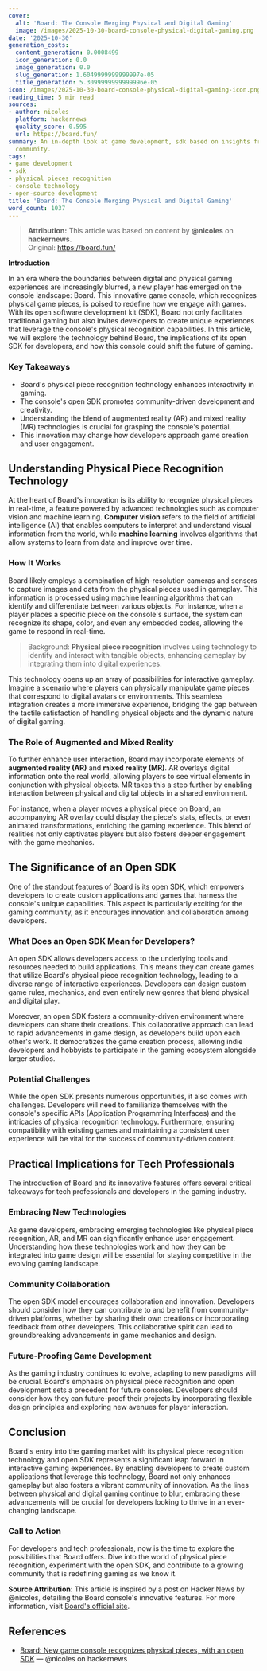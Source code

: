 ```yaml
---
cover:
  alt: 'Board: The Console Merging Physical and Digital Gaming'
  image: /images/2025-10-30-board-console-physical-digital-gaming.png
date: '2025-10-30'
generation_costs:
  content_generation: 0.0008499
  icon_generation: 0.0
  image_generation: 0.0
  slug_generation: 1.6049999999999997e-05
  title_generation: 5.3099999999999996e-05
icon: /images/2025-10-30-board-console-physical-digital-gaming-icon.png
reading_time: 5 min read
sources:
- author: nicoles
  platform: hackernews
  quality_score: 0.595
  url: https://board.fun/
summary: An in-depth look at game development, sdk based on insights from the tech
  community.
tags:
- game development
- sdk
- physical pieces recognition
- console technology
- open-source development
title: 'Board: The Console Merging Physical and Digital Gaming'
word_count: 1037
---
```


> **Attribution:** This article was based on content by **@nicoles** on **hackernews**.  
> Original: https://board.fun/

**Introduction**

In an era where the boundaries between digital and physical gaming experiences are increasingly blurred, a new player has emerged on the console landscape: Board. This innovative game console, which recognizes physical game pieces, is poised to redefine how we engage with games. With its open software development kit (SDK), Board not only facilitates traditional gaming but also invites developers to create unique experiences that leverage the console's physical recognition capabilities. In this article, we will explore the technology behind Board, the implications of its open SDK for developers, and how this console could shift the future of gaming.

### Key Takeaways
- Board's physical piece recognition technology enhances interactivity in gaming.
- The console's open SDK promotes community-driven development and creativity.
- Understanding the blend of augmented reality (AR) and mixed reality (MR) technologies is crucial for grasping the console's potential.
- This innovation may change how developers approach game creation and user engagement.

## Understanding Physical Piece Recognition Technology

At the heart of Board's innovation is its ability to recognize physical pieces in real-time, a feature powered by advanced technologies such as computer vision and machine learning. **Computer vision** refers to the field of artificial intelligence (AI) that enables computers to interpret and understand visual information from the world, while **machine learning** involves algorithms that allow systems to learn from data and improve over time.

### How It Works

Board likely employs a combination of high-resolution cameras and sensors to capture images and data from the physical pieces used in gameplay. This information is processed using machine learning algorithms that can identify and differentiate between various objects. For instance, when a player places a specific piece on the console's surface, the system can recognize its shape, color, and even any embedded codes, allowing the game to respond in real-time.

> Background: **Physical piece recognition** involves using technology to identify and interact with tangible objects, enhancing gameplay by integrating them into digital experiences.

This technology opens up an array of possibilities for interactive gameplay. Imagine a scenario where players can physically manipulate game pieces that correspond to digital avatars or environments. This seamless integration creates a more immersive experience, bridging the gap between the tactile satisfaction of handling physical objects and the dynamic nature of digital gaming.

### The Role of Augmented and Mixed Reality

To further enhance user interaction, Board may incorporate elements of **augmented reality (AR)** and **mixed reality (MR)**. AR overlays digital information onto the real world, allowing players to see virtual elements in conjunction with physical objects. MR takes this a step further by enabling interaction between physical and digital objects in a shared environment.

For instance, when a player moves a physical piece on Board, an accompanying AR overlay could display the piece's stats, effects, or even animated transformations, enriching the gaming experience. This blend of realities not only captivates players but also fosters deeper engagement with the game mechanics.

## The Significance of an Open SDK

One of the standout features of Board is its open SDK, which empowers developers to create custom applications and games that harness the console's unique capabilities. This aspect is particularly exciting for the gaming community, as it encourages innovation and collaboration among developers.

### What Does an Open SDK Mean for Developers?

An open SDK allows developers access to the underlying tools and resources needed to build applications. This means they can create games that utilize Board's physical piece recognition technology, leading to a diverse range of interactive experiences. Developers can design custom game rules, mechanics, and even entirely new genres that blend physical and digital play.

Moreover, an open SDK fosters a community-driven environment where developers can share their creations. This collaborative approach can lead to rapid advancements in game design, as developers build upon each other's work. It democratizes the game creation process, allowing indie developers and hobbyists to participate in the gaming ecosystem alongside larger studios.

### Potential Challenges

While the open SDK presents numerous opportunities, it also comes with challenges. Developers will need to familiarize themselves with the console's specific APIs (Application Programming Interfaces) and the intricacies of physical recognition technology. Furthermore, ensuring compatibility with existing games and maintaining a consistent user experience will be vital for the success of community-driven content.

## Practical Implications for Tech Professionals

The introduction of Board and its innovative features offers several critical takeaways for tech professionals and developers in the gaming industry.

### Embracing New Technologies

As game developers, embracing emerging technologies like physical piece recognition, AR, and MR can significantly enhance user engagement. Understanding how these technologies work and how they can be integrated into game design will be essential for staying competitive in the evolving gaming landscape.

### Community Collaboration

The open SDK model encourages collaboration and innovation. Developers should consider how they can contribute to and benefit from community-driven platforms, whether by sharing their own creations or incorporating feedback from other developers. This collaborative spirit can lead to groundbreaking advancements in game mechanics and design.

### Future-Proofing Game Development

As the gaming industry continues to evolve, adapting to new paradigms will be crucial. Board's emphasis on physical piece recognition and open development sets a precedent for future consoles. Developers should consider how they can future-proof their projects by incorporating flexible design principles and exploring new avenues for player interaction.

## Conclusion

Board's entry into the gaming market with its physical piece recognition technology and open SDK represents a significant leap forward in interactive gaming experiences. By enabling developers to create custom applications that leverage this technology, Board not only enhances gameplay but also fosters a vibrant community of innovation. As the lines between physical and digital gaming continue to blur, embracing these advancements will be crucial for developers looking to thrive in an ever-changing landscape.

### Call to Action

For developers and tech professionals, now is the time to explore the possibilities that Board offers. Dive into the world of physical piece recognition, experiment with the open SDK, and contribute to a growing community that is redefining gaming as we know it. 

**Source Attribution**: This article is inspired by a post on Hacker News by @nicoles, detailing the Board console's innovative features. For more information, visit [Board's official site](https://board.fun/).

## References

- [Board: New game console recognizes physical pieces, with an open SDK](https://board.fun/) — @nicoles on hackernews